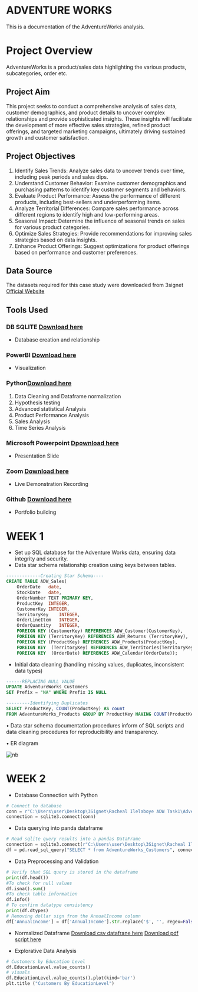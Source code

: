 # ADVENTURE WORKS
This is a documentation of the AdventureWorks analysis.

# Project Overview
AdventureWorks is a product/sales data highlighting the various products, subcategories, order etc.

## Project Aim
This project seeks to conduct a comprehensive analysis of sales data, customer demographics, and product details to uncover complex relationships and provide sophisticated insights. These insights will facilitate the development of more effective sales strategies, refined product offerings, and targeted marketing campaigns, ultimately driving sustained growth and customer satisfaction.

## Project Objectives
1. Identify Sales Trends: Analyze sales data to uncover trends over time, including peak periods and sales dips.
2. Understand Customer Behavior: Examine customer demographics and purchasing 
patterns to identify key customer segments and behaviors.
3. Evaluate Product Performance: Assess the performance of different products, 
including best-sellers and underperforming items.
4. Analyze Territorial Differences: Compare sales performance across different regions to identify high and low-performing areas.
5. Seasonal Impact: Determine the influence of seasonal trends on sales for various product categories.
6. Optimize Sales Strategies: Provide recommendations for improving sales strategies based on data insights.
7. Enhance Product Offerings: Suggest optimizations for product offerings based on performance and customer preferences.

## Data Source 
The datasets required for this case study were downloaded from 3signet [Official Website](https://www.3signet.com/)
   
## Tools Used 
### DB SQLITE [Download here](https://sqlitebrowser.org/dl/)
  - Database creation and relationship
### PowerBI [Download here](https://www.microsoft.com/en-us/download/details.aspx?id=58494)
  - Visualization
### Python[Download here](https://www.python.org/downloads/)
  1. Data Cleaning and Dataframe normalization
  2. Hypothesis testing
  3. Advanced statistical Analysis
  4. Product Performance Analysis
  5. Sales Analysis
  6. Time Series Analysis
### Microsoft Powerpoint [Dpownload here](https://www.microsoft.com/en-us/microsoft-365/powerpoint)
-  Presentation Slide
### Zoom [Download here](https://zoom.us/download)
  - Live Demonstration Recording
### Github [Download here](https://desktop.github.com/download/)
- Portfolio building
  
# WEEK 1
- Set up SQL database for the Adventure Works data, ensuring data integrity and 
security.
- Data star schema relationship creation using keys between tables.
```SQL
-------------Creating Star Schema----
CREATE TABLE ADW_Sales(
	OrderDate	date,
	StockDate	date,
	OrderNumber	TEXT PRIMARY KEY,
	ProductKey	INTEGER,
	CustomerKey	INTEGER,
	TerritoryKey	INTEGER,
	OrderLineItem	INTEGER,
	OrderQuantity	INTEGER,
	FOREIGN KEY (CustomerKey) REFERENCES ADW_Customer(CustomerKey),
	FOREIGN KEY (TerritoryKey) REFERENCES ADW_Returns (TerritoryKey),
	FOREIGN KEY (ProductKey) REFERENCES ADW_Products(ProductKey),
	FOREIGN KEY  (TerritoryKey) REFERENCES ADW_Territories(TerritoryKey),
	FOREIGN KEY  (OrderDate) REFERENCES ADW_Calendar(OrderDate));
```
- Initial data cleaning (handling missing values, duplicates, inconsistent data types)
```SQL
------REPLACING NULL VALUE
UPDATE AdventureWorks_Customers
SET Prefix = "NA" WHERE Prefix IS NULL
```
```SQL
---------Identifying Duplicates
SELECT ProductKey, COUNT(ProductKey) AS count 
FROM AdventureWorks_Products GROUP BY ProductKey HAVING COUNT(ProductKey) > 1;
```
• Data star schema documentation procedures inform of SQL scripts and data cleaning 
procedures for reproducibility and transparency.

• ER diagram 

![nb](https://github.com/user-attachments/assets/75cb3bbf-2567-4283-8ab8-5b03858481ba)

# WEEK 2
- Database Connection with Python
``` python
# Connect to database 
conn = r"C:\Users\user\Desktop\3Signet\Racheal Ilelaboye ADW Task1\Adventure Works.db" 
connection = sqlite3.connect(conn)
```
- Data querying into panda dataframe
```python
# Read sqlite query results into a pandas DataFrame
connection = sqlite3.connect(r"C:\Users\user\Desktop\3Signet\Racheal Ilelaboye ADW Task1\Adventure Works.db" )
df = pd.read_sql_query("SELECT * from AdventureWorks_Customers", connection)
```
- Data Preprocessing and Validation
``` python
# Verify that SQL query is stored in the dataframe
print(df.head())
#To check for null values
df.isna().sum()
#To check table information
df.info()
# To confirm datatype consistency
print(df.dtypes)
# Removing dollar sign from the AnnualIncome column
df['AnnualIncome'] = df['AnnualIncome'].str.replace('$', '', regex=False)
```
- Normalized Dataframe
[Download csv datafrane here](https://github.com/user-attachments/files/17587640/Normalized_dataframe.csv)
[Download pdf script here](https://github.com/user-attachments/files/17587692/ADW.pdf)

- Explorative Data Analysis
``` python
# Customers by Education Level
df.EducationLevel.value_counts()
# visuals
df.EducationLevel.value_counts().plot(kind='bar')
plt.title ("Customers By EducationLevel")
```
